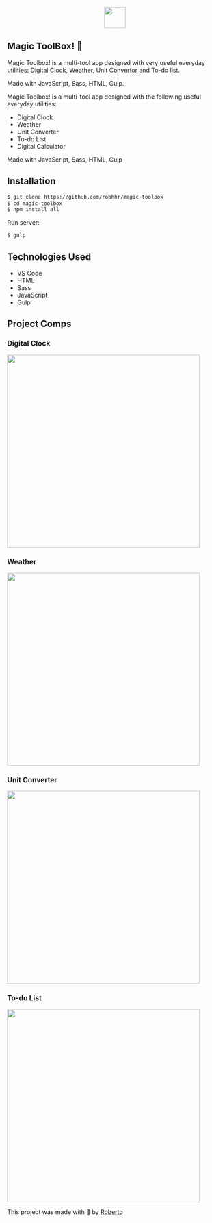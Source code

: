 <p align="center">
    <img src="./images/toolbox-logo.png" height="50px">
</p>

## Magic ToolBox! 🧙

Magic Toolbox! is a multi-tool app designed with very useful everyday utilities: Digital Clock, Weather, Unit Convertor and To-do list.

Made with JavaScript, Sass, HTML, Gulp.

Magic Toolbox! is a multi-tool app designed with the following useful everyday utilities: 
* Digital Clock
* Weather
* Unit Converter
* To-do List
* Digital Calculator

Made with JavaScript, Sass, HTML, Gulp

## Installation

```sh
$ git clone https://github.com/robhhr/magic-toolbox
$ cd magic-toolbox
$ npm install all
```

Run server:

```sh
$ gulp
```

## Technologies Used

- VS Code
- HTML
- Sass
- JavaScript
- Gulp

## Project Comps

### Digital Clock

<img src="./images/screenshot-clock.png" width="450" height="auto">

### Weather

<img src="./images/screenshot-weather.png" width="450" height="auto">

### Unit Converter

<img src="./images/screenshot-unit.png" width="450" height="auto">

### To-do List

<img src="./images/screenshot-todo.png" width="450" height="auto">

This project was made with 💙 by <a href="https://twitter.com/hallorob">Roberto</a>
